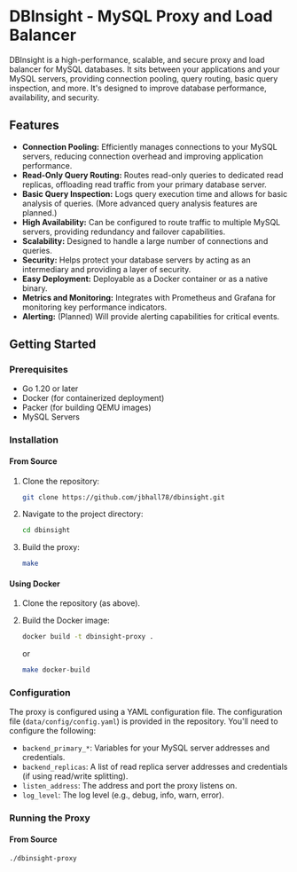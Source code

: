 # DBInsight - MySQL Proxy and Load Balancer

DBInsight is a high-performance, scalable, and secure proxy and load balancer for MySQL databases. It sits between your applications and your MySQL servers, providing connection pooling, query routing, basic query inspection, and more.  It's designed to improve database performance, availability, and security.

## Features

*   **Connection Pooling:** Efficiently manages connections to your MySQL servers, reducing connection overhead and improving application performance.
*   **Read-Only Query Routing:** Routes read-only queries to dedicated read replicas, offloading read traffic from your primary database server.
*   **Basic Query Inspection:** Logs query execution time and allows for basic analysis of queries.  (More advanced query analysis features are planned.)
*   **High Availability:**  Can be configured to route traffic to multiple MySQL servers, providing redundancy and failover capabilities.
*   **Scalability:** Designed to handle a large number of connections and queries.
*   **Security:** Helps protect your database servers by acting as an intermediary and providing a layer of security.
*   **Easy Deployment:**  Deployable as a Docker container or as a native binary.
*   **Metrics and Monitoring:** Integrates with Prometheus and Grafana for monitoring key performance indicators.
*   **Alerting:**  (Planned)  Will provide alerting capabilities for critical events.

## Getting Started

### Prerequisites

*   Go 1.20 or later
*   Docker (for containerized deployment)
*   Packer (for building QEMU images)
*   MySQL Servers

### Installation

#### From Source

1.  Clone the repository:

    ```bash
    git clone https://github.com/jbhall78/dbinsight.git
    ```

2.  Navigate to the project directory:

    ```bash
    cd dbinsight
    ```

3.  Build the proxy:

    ```bash
    make
    ```

#### Using Docker

1.  Clone the repository (as above).

2.  Build the Docker image:

    ```bash
    docker build -t dbinsight-proxy .
    ```
    or

    ```bash
    make docker-build
    ```

### Configuration

The proxy is configured using a YAML configuration file.  The configuration file (`data/config/config.yaml`) is provided in the repository.  You'll need to configure the following:

*   `backend_primary_*`:  Variables for your MySQL server addresses and credentials.
*   `backend_replicas`: A list of read replica server addresses and credentials (if using read/write splitting).
*   `listen_address`: The address and port the proxy listens on.
*   `log_level`: The log level (e.g., debug, info, warn, error).

### Running the Proxy

#### From Source

```bash
./dbinsight-proxy
